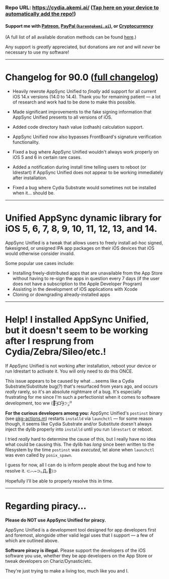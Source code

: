### Repo URL: https://cydia.akemi.ai/ ([Tap here on your device to automatically add the repo!](https://cydia.akemi.ai/add.php))

#### Support me with [Patreon](https://patreon.com/akemin_dayo), [PayPal (`karen@akemi.ai`)](https://paypal.me/akemindayo), or [Cryptocurrency](https://akemi.ai/?page/links#crypto)

(A full list of all available donation methods can be found [here](https://akemi.ai/?page/links#donate).)

Any support is _greatly_ appreciated, but donations are *not* and will *never* be necessary to use my software!

---

# Changelog for 90.0 ([full changelog](https://cydia.akemi.ai/?page/net.angelxwind.appsyncunified-changelog))

* Heavily rewrote AppSync Unified to _finally_ add support for all current iOS 14.x versions (14.0 to 14.4). Thank you for remaining patient — a lot of research and work had to be done to make this possible.

* Made significant improvements to the fake signing information that AppSync Unified presents to all versions of iOS.

* Added code directory hash value (cdhash) calculation support.

* AppSync Unified now also bypasses FrontBoard's signature verification functionality.

* Fixed a bug where AppSync Unified wouldn't always work properly on iOS 5 and 6 in certain rare cases.

* Added a notification during install time telling users to reboot (or ldrestart) if AppSync Unified does not appear to be working immediately after installation.

* Fixed a bug where Cydia Substrate would sometimes not be installed when it… should be.

---

# Unified AppSync dynamic library for iOS 5, 6, 7, 8, 9, 10, 11, 12, 13, and 14.

AppSync Unified is a tweak that allows users to freely install ad-hoc signed, fakesigned, or unsigned IPA app packages on their iOS devices that iOS would otherwise consider invalid.

Some popular use cases include:

* Installing freely-distributed apps that are unavailable from the App Store without having to re-sign the apps in question every 7 days (if the user does not have a subscription to the Apple Developer Program)
* Assisting in the development of iOS applications with Xcode
* Cloning or downgrading already-installed apps

---

# Help! I installed AppSync Unified, but it doesn't seem to be working after I resprung from Cydia/Zebra/Sileo/etc.!

If AppSync Unified is not working after installation, reboot your device or run ldrestart to activate it. You will only need to do this ONCE.

This issue appears to be caused by what …seems like a Cydia Substrate/Substitute bug(?) that's resurfaced from years ago, and occurs _really_ rarely, so it's an absolute nightmare of a bug. It's especially frustrating for me since I'm such a perfectionist when it comes to software development, too ww (🍍˃̶͈̀ロ˂̶͈́)੭ꠥ⁾⁾

**For the curious developers among you:** AppSync Unified's `postinst` binary (see [pkg-actions.m](https://github.com/angelXwind/AppSync/blob/master/pkg-actions/pkg-actions.m)) restarts `installd` via `launchctl` — for some reason though, it seems like Cydia Substrate and/or Substitute doesn't always inject the dylib properly into `installd` until you run `ldrestart` or reboot.

I tried _really_ hard to determine the cause of this, but I really have no idea what could be causing this. The dylib has _long_ since been written to the filesystem by the time `postinst` was _executed_, let alone when `launchctl` was even called by `posix_spawn`.

I guess for now, all I can do is inform people about the bug and how to resolve it. ⊂⌒~⊃｡Д｡🍍)⊃

Hopefully I'll be able to properly resolve this in time.

---

# Regarding piracy…

**Please do NOT use AppSync Unified for piracy.**

AppSync Unified is a development tool designed for app developers first and foremost, alongside other valid legal uses that I support — a few of which are outlined above.

**Software piracy is illegal.** Please support the developers of the iOS software you use, whether they be app developers on the App Store or tweak developers on Chariz/Dynastic/etc.

They're just trying to make a living too, much like you and I.